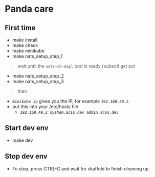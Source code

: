 # Panda care

## First time

- make install
- make check
- make minikube
- make nats_setup_step_1
> wait until the `nats-db-depl` pod is ready (kubectl get po)
- make nats_setup_step_2
- make nats_setup_step_3

> then
- `minikube ip` gives you the IP, for example `192.168.49.2`.
- put this into your /etc/hosts file
    - `192.168.49.2 system.acss.dev admin.acss.dev`

## Start dev env
- make dev

## Stop dev env
- To stop, press CTRL-C and wait for skaffold to finish cleaning up.

